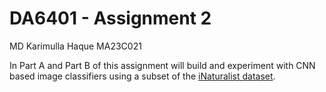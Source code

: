 # DA6401 - Assignment 2

MD Karimulla Haque MA23C021

In Part A and Part B of this assignment will build and experiment with CNN based image classifiers using a subset of the [iNaturalist dataset](https://storage.googleapis.com/wandb_datasets/nature_12K.zip).





